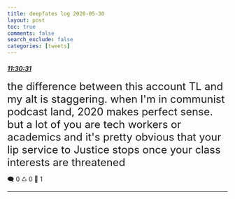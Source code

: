 ```yaml
---
title: deepfates log 2020-05-30
layout: post
toc: true
comments: false
search_exclude: false
categories: [tweets]
---
```



#### <a href = "https://twitter.com/deepfates/status/1266784064016535555">*11:30:31*</a>

<font size="5">the difference between this account TL and my alt is staggering.   when I'm in communist podcast land, 2020 makes perfect sense. but a lot of you are tech workers or academics and it's pretty obvious that your lip service to Justice stops once your class interests are threatened</font>



🗨️ 0 ♺ 0 🤍  1   

---
    
            

